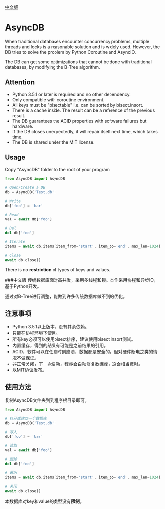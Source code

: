 [中文版](#CHN)

# AsyncDB
When traditional databases encounter concurrency problems, multiple threads and locks is a reasonable solution and is
widely used. However, the DB tries to solve the problem by Python Coroutine and AsyncIO.

The DB can get some optimizations that cannot be done with traditional databases, by modifying the B-Tree algorithm.

## Attention
* Python 3.5.1 or later is required and no other dependency.
* Only compatible with coroutine environment.
* All keys must be "bisectable" i.e. can be sorted by bisect.insort.
* There is a cache inside. The result can be a reference of the previous result.
* The DB guarantees the ACID properties with software failures but hardware.
* If the DB closes unexpectedly, it will repair itself next time, which takes time.
* The DB is shared under the MIT license.

## Usage
Copy "AsyncDB" folder to the root of your program.

```Python
from AsyncDB import AsyncDB

# Open/Create a DB
db = AsyncDB('Test.db')

# Write
db['foo'] = 'bar'

# Read
val = await db['foo']

# Del
del db['foo']

# Iterate
items = await db.items(item_from='start', item_to='end', max_len=1024)

# Close
await db.close()
```

There is no **restriction** of types of keys and values.

###<a name="CHN">中文版</a>
传统数据库面对高并发，采用多线程和锁。本作采用协程和异步IO，基于Python开发。

通过对B-Tree进行调整，能做到许多传统数据库做不到的优化。

## 注意事项
* Python 3.5.1以上版本，没有其余依赖。
* 只能在协程环境下使用。
* 所有key必须可以使用bisect排序，建议使用bisect.insort测试。
* 内置缓存，得到的结果有可能是之前结果的引用。
* ACID，软件可以在任意时刻崩溃，数据都是安全的，但对硬件断电之类的情况不做保证。
* 非正常关闭，下一次启动，程序会自动修复数据库，这会相当费时。
* 以MIT协议发布。

## 使用方法
复制AsyncDB文件夹到到程序根目录即可。

```Python
from AsyncDB import AsyncDB

# 打开或建立一个数据库
db = AsyncDB('Test.db')

# 写入
db['foo'] = 'bar'

# 读取
val = await db['foo']

# 删除
del db['foo']

# 遍历
items = await db.items(item_from='start', item_to='end', max_len=1024)

# 关闭
await db.close()
```

本数据库对key和value的类型没有**限制**。